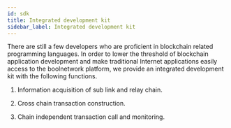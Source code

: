 ```yaml
---
id: sdk
title: Integrated development kit
sidebar_label: Integrated development kit
---
```


There are still a few developers who are proficient in blockchain related programming languages. In order to lower the threshold of blockchain application development and make traditional Internet applications easily access to the boolnetwork platform, we provide an integrated development kit with the following functions.

1. Information acquisition of sub link and relay chain.

2. Cross chain transaction construction.

3. Chain independent transaction call and monitoring.